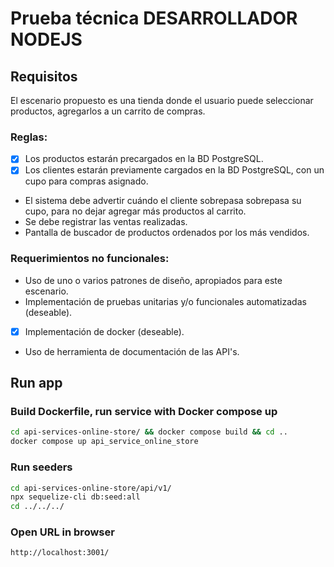 # Prueba técnica DESARROLLADOR NODEJS 

## Requisitos
El escenario propuesto es una tienda donde el usuario puede seleccionar productos, agregarlos a un carrito de compras. 
### Reglas: 
- [X] Los productos estarán precargados en la BD PostgreSQL.
- [X] Los clientes estarán previamente cargados en la BD PostgreSQL, con un cupo para compras asignado.
- El sistema debe advertir cuándo el cliente sobrepasa sobrepasa su cupo, para no dejar agregar más productos al carrito.
- Se debe registrar las ventas realizadas.
- Pantalla de buscador de productos ordenados por los más vendidos.

### Requerimientos no funcionales:
- Uso de uno o varios patrones de diseño, apropiados para este escenario.
- Implementación de pruebas unitarias y/o funcionales automatizadas (deseable).
- [X] Implementación de docker (deseable).
- Uso de herramienta de documentación de las API's.


## Run app

### Build Dockerfile, run service with Docker compose up
``` Bash
cd api-services-online-store/ && docker compose build && cd ..
docker compose up api_service_online_store
```

### Run seeders
``` Bash
cd api-services-online-store/api/v1/ 
npx sequelize-cli db:seed:all
cd ../../../
```

### Open URL in browser
``` Browser
http://localhost:3001/
```